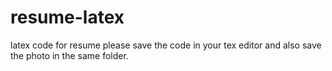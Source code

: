 # resume-latex
latex code for resume
please save the code in your tex editor and also save the photo in the same folder.
